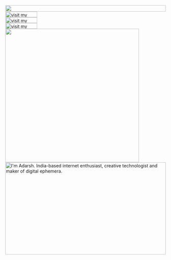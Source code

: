 <picture>
  <source media="(prefers-color-scheme: dark)" srcset="https://adarshpawar29.adarshpawar28.workers.dev/?section=top&theme=dark">
  <img src="https://adarshpawar29.adarshpawar28.workers.dev/?section=top&theme=light" width="100%" height="20" align="left">
</picture>
<a href="https://adarshpawar.com">
  <picture>
    <source media="(prefers-color-scheme: dark)" srcset="https://adarshpawar29.adarshpawar28.workers.dev?section=link-website&theme=dark" label="Visit">
    <img src="https://adarshpawar29.adarshpawar28.workers.dev?section=link-website&theme=light&i=0" alt="visit my website" width="100" height="18px" align="left">
  </picture>
</a>
<img src="data:null;," width="100%" height="0" align="left" alt="">
<a href="https://twitter.com/adarshpawar28">
  <picture>
    <source media="(prefers-color-scheme: dark)" srcset="https://adarshpawar29.adarshpawar28.workers.dev/?section=link-twitter&theme=dark">
    <img src="https://adarshpawar29.adarshpawar28.workers.dev/?section=link-twitter&theme=light&i=1" alt="visit my Twitter/X profile" width="100" height="18" align="left">
  </picture>
</a>
<img src="data:null;," width="100%" height="0" align="left" alt="">
<a href="https://www.instagram.com/adarshpawar_">
  <picture>
    <source media="(prefers-color-scheme: dark)" srcset="https://adarshpawar29.adarshpawar28.workers.dev/?section=link-instagram&theme=dark">
    <img src="https://adarshpawar29.adarshpawar28.workers.dev/?section=link-instagram&theme=light&i=2" alt="visit my Instagram" width="100" height="18" align="left">
  </picture>
</a>
<img src="data:null;," width="100%" height="0" align="left" alt="">
<picture>
  <source media="(prefers-color-scheme: dark)" srcset="https://adarshpawar29.adarshpawar28.workers.dev/?section=fallback&theme=dark">
  <img src="https://adarshpawar29.adarshpawar28.workers.dev/?section=fallback&theme=light" alt="" width="420" align="left">
</picture>
<picture>
  <source media="(prefers-color-scheme: dark)" srcset="https://adarshpawar29.adarshpawar28.workers.dev/?section=main&theme=dark">
  <img src="https://adarshpawar29.adarshpawar28.workers.dev/?section=main&theme=light" alt="I'm Adarsh. India-based internet enthusiast, creative technologist and maker of digital ephemera." width="100%" height="290" align="left">
</picture>
